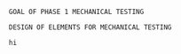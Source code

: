 
      
       GOAL OF PHASE 1 MECHANICAL TESTING
        
       DESIGN OF ELEMENTS FOR MECHANICAL TESTING
       
       hi
